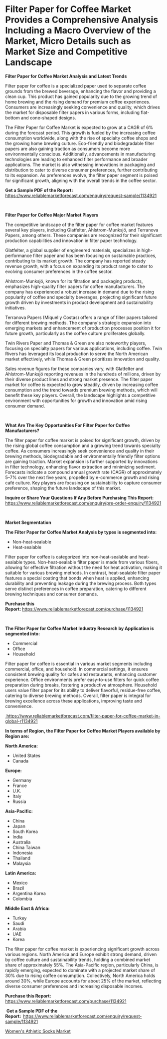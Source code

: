 <p><h1>Filter Paper for Coffee Market Provides a Comprehensive Analysis Including a Macro Overview of the Market, Micro Details such as Market Size and Competitive Landscape</h1></p><p><strong>Filter Paper for Coffee Market Analysis and Latest Trends</strong></p>
<p><p>Filter paper for coffee is a specialized paper used to separate coffee grounds from the brewed beverage, enhancing the flavor and providing a clean cup. This product has gained popularity due to the growing trend of home brewing and the rising demand for premium coffee experiences. Consumers are increasingly seeking convenience and quality, which drives the market for disposable filter papers in various forms, including flat-bottom and cone-shaped designs.</p><p>The Filter Paper for Coffee Market is expected to grow at a CAGR of 6% during the forecast period. This growth is fueled by the increasing coffee consumption worldwide, along with the rise of specialty coffee shops and the growing home brewing culture. Eco-friendly and biodegradable filter papers are also gaining traction as consumers become more environmentally conscious. Additionally, advancements in manufacturing technologies are leading to enhanced filter performance and broader applications. The market is also witnessing innovations in packaging and distribution to cater to diverse consumer preferences, further contributing to its expansion. As preferences evolve, the filter paper segment is poised for significant growth, aligning with the overall trends in the coffee sector.</p></p>
<p><strong>Get a Sample PDF of the Report:&nbsp;</strong> <a href="https://www.reliablemarketforecast.com/enquiry/request-sample/1134921?utm_campaign=1888&utm_medium=2&utm_source=Github&utm_content=ia&utm_term=07022025&utm_id=filter-paper-for-coffee">https://www.reliablemarketforecast.com/enquiry/request-sample/1134921</a></p>
<p>&nbsp;</p>
<p><strong>Filter Paper for Coffee Major Market Players</strong></p>
<p><p>The competitive landscape of the filter paper for coffee market features several key players, including Glatfelter, Ahlstrom-Munksjö, and Terranova Papers, among others. These companies are recognized for their significant production capabilities and innovation in filter paper technology.</p><p>Glatfelter, a global supplier of engineered materials, specializes in high-performance filter paper and has been focusing on sustainable practices, contributing to its market growth. The company has reported steady revenue growth, with a focus on expanding its product range to cater to evolving consumer preferences in the coffee sector.</p><p>Ahlstrom-Munksjö, known for its filtration and packaging products, emphasizes high-quality filter papers for coffee manufacturers. The company has experienced a robust increase in demand due to the rising popularity of coffee and specialty beverages, projecting significant future growth driven by investments in product development and sustainability initiatives.</p><p>Terranova Papers (Miquel y Costas) offers a range of filter papers tailored for different brewing methods. The company's strategic expansion into emerging markets and enhancement of production processes position it for future growth, particularly as the coffee culture proliferates globally.</p><p>Twin Rivers Paper and Thomas & Green are also noteworthy players, focusing on specialty papers for various applications, including coffee. Twin Rivers has leveraged its local production to serve the North American market effectively, while Thomas & Green prioritizes innovation and quality.</p><p>Sales revenue figures for these companies vary, with Glatfelter and Ahlstrom-Munksjö reporting revenues in the hundreds of millions, driven by their diverse product lines and strong market presence. The filter paper market for coffee is expected to grow steadily, driven by increasing coffee consumption and the trend towards premium brewing methods, which will benefit these key players. Overall, the landscape highlights a competitive environment with opportunities for growth and innovation amid rising consumer demand.</p></p>
<p>&nbsp;</p>
<p><strong>What Are The Key Opportunities For Filter Paper for Coffee Manufacturers?</strong></p>
<p><p>The filter paper for coffee market is poised for significant growth, driven by the rising global coffee consumption and a growing trend towards specialty coffee. As consumers increasingly seek convenience and quality in their brewing methods, biodegradable and environmentally friendly filter options are gaining traction. Market expansion is further supported by innovations in filter technology, enhancing flavor extraction and minimizing sediment. Forecasts indicate a compound annual growth rate (CAGR) of approximately 5–7% over the next five years, propelled by e-commerce growth and rising café culture. Key players are focusing on sustainability to capture consumer preference, shaping the future landscape of this market.</p></p>
<p><strong>Inquire or Share Your Questions If Any Before Purchasing This Report:</strong> <a href="https://www.reliablemarketforecast.com/enquiry/pre-order-enquiry/1134921?utm_campaign=1888&utm_medium=2&utm_source=Github&utm_content=ia&utm_term=07022025&utm_id=filter-paper-for-coffee">https://www.reliablemarketforecast.com/enquiry/pre-order-enquiry/1134921</a></p>
<p>&nbsp;</p>
<p><strong>Market Segmentation</strong></p>
<p><strong>The Filter Paper for Coffee Market Analysis by types is segmented into:</strong></p>
<p><ul><li>Non-heat-sealable</li><li>Heat-sealable</li></ul></p>
<p><p>Filter paper for coffee is categorized into non-heat-sealable and heat-sealable types. Non-heat-sealable filter paper is made from various fibers, allowing for effective filtration without the need for heat activation, making it suitable for various brewing methods. In contrast, heat-sealable filter paper features a special coating that bonds when heat is applied, enhancing durability and preventing leakage during the brewing process. Both types serve distinct preferences in coffee preparation, catering to different brewing techniques and consumer demands.</p></p>
<p><strong>Purchase this Report:&nbsp;</strong><a href="https://www.reliablemarketforecast.com/purchase/1134921?utm_campaign=1888&utm_medium=2&utm_source=Github&utm_content=ia&utm_term=07022025&utm_id=filter-paper-for-coffee">https://www.reliablemarketforecast.com/purchase/1134921</a></p>
<p>&nbsp;</p>
<p><strong>The Filter Paper for Coffee Market Industry Research by Application is segmented into:</strong></p>
<p><ul><li>Commercial</li><li>Office</li><li>Household</li></ul></p>
<p><p>Filter paper for coffee is essential in various market segments including commercial, office, and household. In commercial settings, it ensures consistent brewing quality for cafes and restaurants, enhancing customer experience. Office environments prefer easy-to-use filters for quick coffee preparation during breaks, fostering a productive atmosphere. Household users value filter paper for its ability to deliver flavorful, residue-free coffee, catering to diverse brewing methods. Overall, filter paper is integral for brewing excellence across these applications, improving taste and convenience.</p></p>
<p><a href="https://www.reliablemarketforecast.com/filter-paper-for-coffee-market-in-global-r1134921?utm_campaign=1888&utm_medium=2&utm_source=Github&utm_content=ia&utm_term=07022025&utm_id=filter-paper-for-coffee">&nbsp;https://www.reliablemarketforecast.com/filter-paper-for-coffee-market-in-global-r1134921</a></p>
<p><strong>In terms of Region, the Filter Paper for Coffee Market Players available by Region are:</strong></p>
<p>
    <p> <strong> North America: </strong>
        <ul>
            <li>United States</li>
            <li>Canada</li>
        </ul>
        </p> 
    <p> <strong> Europe: </strong>
        <ul>
            <li>Germany</li>
            <li>France</li>
            <li>U.K.</li>
            <li>Italy</li>
            <li>Russia</li>
        </ul>
        </p> 
    <p> <strong> Asia-Pacific: </strong>
        <ul>
            <li>China</li>
            <li>Japan</li>
            <li>South Korea</li>
            <li>India</li>
            <li>Australia</li>
            <li>China Taiwan</li>
            <li>Indonesia</li>
            <li>Thailand</li>
            <li>Malaysia</li>
        </ul>
        </p> 
    <p> <strong> Latin America: </strong>
        <ul>
            <li>Mexico</li>
            <li>Brazil</li>
            <li>Argentina Korea</li>
            <li>Colombia</li>
        </ul>
        </p> 
    <p> <strong> Middle East & Africa: </strong>
        <ul>
            <li>Turkey</li>
            <li>Saudi</li>
            <li>Arabia</li>
            <li>UAE</li>
            <li>Korea</li>
        </ul>
    </p>
    </p>
<p><p>The filter paper for coffee market is experiencing significant growth across various regions. North America and Europe exhibit strong demand, driven by coffee culture and sustainability trends, holding a combined market share of approximately 55%. The Asia-Pacific region, particularly China, is rapidly emerging, expected to dominate with a projected market share of 30% due to rising coffee consumption. Collectively, North America holds around 30%, while Europe accounts for about 25% of the market, reflecting diverse consumer preferences and increasing disposable incomes.</p></p>
<p><strong>Purchase this Report: </strong><a href="https://www.reliablemarketforecast.com/purchase/1134921?utm_campaign=1888&utm_medium=2&utm_source=Github&utm_content=ia&utm_term=07022025&utm_id=filter-paper-for-coffee">https://www.reliablemarketforecast.com/purchase/1134921</a></p>
<p>&nbsp;<strong>Get a Sample PDF of the Report:&nbsp;&nbsp;</strong><a href="https://www.reliablemarketforecast.com/enquiry/request-sample/1134921?utm_campaign=1888&utm_medium=2&utm_source=Github&utm_content=ia&utm_term=07022025&utm_id=filter-paper-for-coffee">https://www.reliablemarketforecast.com/enquiry/request-sample/1134921</a></p>
<p><strong></strong></p>
<p><p><a href="https://github.com/gulaimolin/Market-Research-Report-List-7/blob/main/womens-athletic-socks-market.md?utm_campaign=1888&utm_medium=2&utm_source=Github&utm_content=ia&utm_term=07022025&utm_id=filter-paper-for-coffee">Women's Athletic Socks Market</a></p></p>